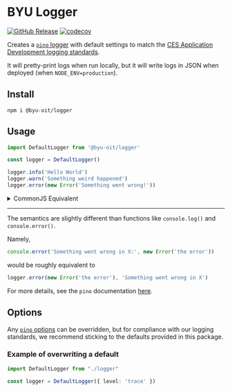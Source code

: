 # BYU Logger
[![GitHub Release](https://img.shields.io/github/release/byu-oit/logger?style=flat)]()
[![codecov](https://codecov.io/gh/byu-oit/logger/branch/main/graph/badge.svg?token=6kkkOs7yEe)](https://codecov.io/gh/byu-oit/logger)

Creates a [`pino` logger](https://github.com/pinojs/pino) with default settings to match the [CES Application Development logging standards](https://github.com/byu-oit/ces-dev-best-practices/blob/main/adr/application/0006-basic-logging-standards.md).

It will pretty-print logs when run locally, but it will write logs in JSON when deployed (when `NODE_ENV=production`).

## Install

```
npm i @byu-oit/logger
```

## Usage
```typescript
import DefaultLogger from '@byu-oit/logger'

const logger = DefaultLogger()

logger.info('Hello World')
logger.warn('Something weird happened')
logger.error(new Error('Something went wrong!'))
```

<details>
<summary>CommonJS Equivalent</summary>
<p>

```javascript
const { default: DefaultLogger } = require('@byu-oit/logger')

const logger = DefaultLogger()

logger.info('Hello World')
logger.warn('Something weird happened')
logger.error(new Error('Something went wrong!'))
```

</p>
</details>

---

The semantics are slightly different than functions like `console.log()` and `console.error()`.

Namely,
```typescript
console.error('Something went wrong in X:', new Error('the error'))
```
would be roughly equivalent to
```typescript
logger.error(new Error('the error'), 'Something went wrong in X')
```

For more details, see the `pino` documentation [here](https://github.com/pinojs/pino/blob/master/docs/api.md#logger-instance).

## Options

Any [`pino` options](https://github.com/pinojs/pino/blob/master/docs/api.md#options) can be overridden, but for compliance with our logging standards, we recommend sticking to the defaults provided in this package.

### Example of overwriting a default

```typescript
import DefaultLogger from "./logger"

const logger = DefaultLogger({ level: 'trace' })
```
